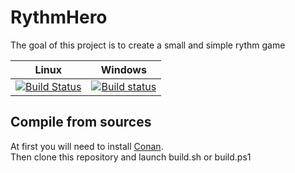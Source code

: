 # RythmHero
The goal of this project is to create a small and simple rythm game

| Linux          | Windows     |
| -------------- | ------------ |
| [![Build Status](https://github.com/Xwilarg/RythmHero/workflows/Linux%20CI/badge.svg)](https://github.com/Xwilarg/RythmHero/actions?query=workflow%3A%22Linux+CI%22) | [![Build status](https://github.com/Xwilarg/RythmHero/workflows/Windows%20CI/badge.svg)](https://github.com/Xwilarg/RythmHero/actions?query=workflow%3A%22Windows+CI%22) |

## Compile from sources
At first you will need to install [Conan](https://conan.io/downloads).<br/>
Then clone this repository and launch build.sh or build.ps1
